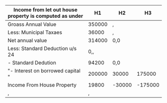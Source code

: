 ﻿Income from let out house property is computed as under|H1|H2|H3
-|-|-|-|
Groass Annual Value|350000|,
Less: Municipal Taxaes|36000|,
Net annual value|314000|0,0
Less: Standard Deduction u/s 24|0,,
- Standard Dedution|94200|0,0
"- Interest on borrowed capital "|200000|30000|175000
Income From House Property|19800|-30000|-175000
,|,